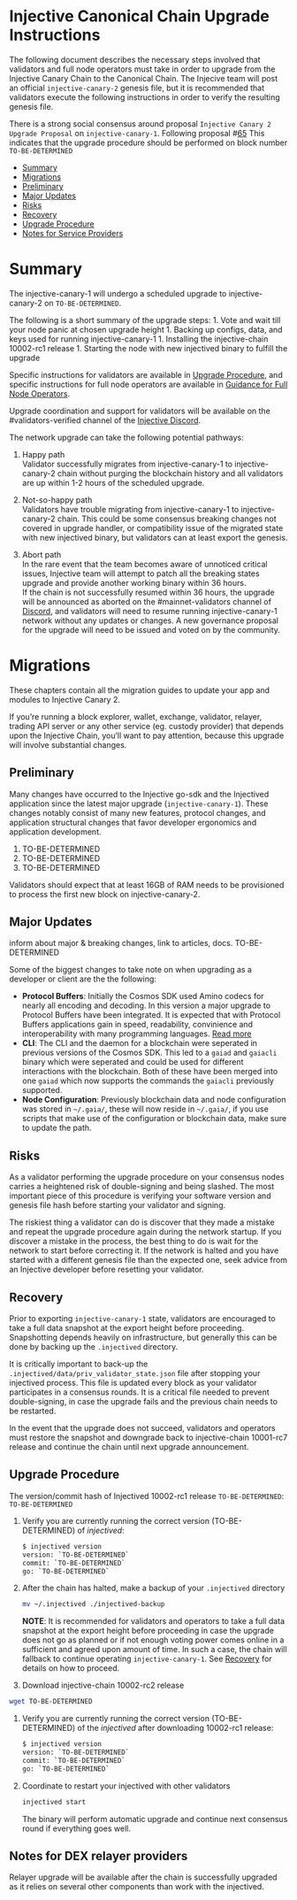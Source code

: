 # Injective Canonical Chain Upgrade Instructions

The following document describes the necessary steps involved that validators and full node operators
must take in order to upgrade from the Injective Canary Chain to the Canonical Chain. The Injecive team
will post an official `injective-canary-2` genesis file, but it is recommended that validators
execute the following instructions in order to verify the resulting genesis file.

There is a strong social consensus around proposal `Injective Canary 2 Upgrade Proposal`
on `injective-canary-1`. Following proposal #[65](https://hub.injective.network/proposals/6)
This indicates that the upgrade procedure should be performed on block number `TO-BE-DETERMINED`

  - [Summary](#summary)
  - [Migrations](#migrations)
  - [Preliminary](#preliminary)
  - [Major Updates](#major-updates)
  - [Risks](#risks)
  - [Recovery](#recovery)
  - [Upgrade Procedure](#upgrade-procedure)
  - [Notes for Service Providers](#notes-for-DEX-relayer-providers)

# Summary

The injective-canary-1 will undergo a scheduled upgrade to injective-canary-2 on `TO-BE-DETERMINED`.

The following is a short summary of the upgrade steps:
    1. Vote and wait till your node panic at chosen upgrade height
    1. Backing up configs, data, and keys used for running injective-canary-1
    1. Installing the injective-chain 10002-rc1 release
    1. Starting the node with new injectived binary to fulfill the upgrade

Specific instructions for validators are available in [Upgrade Procedure](#upgrade-procedure),
and specific instructions for full node operators are available in [Guidance for Full Node Operators](#guidance-for-full-node-operators).

Upgrade coordination and support for validators will be available on the #validators-verified channel of the [Injective Discord](TO-BE-DETERMINED).

The network upgrade can take the following potential pathways:
1. Happy path  
Validator successfully migrates from injective-canary-1 to injective-canary-2 chain without purging the blockchain history and all validators are up within 1-2 hours of the scheduled upgrade.

1. Not-so-happy path  
Validators have trouble migrating from injective-canary-1 to injective-canary-2 chain. This could be some consensus breaking changes not covered in upgrade handler, or compatibility issue of the migrated state with new injectived binary, but validators can at least export the genesis.

1. Abort path  
In the rare event that the team becomes aware of unnoticed critical issues, Injective team will attempt to patch all the breaking states upgrade and provide another working binary within 36 hours.  
If the chain is not successfully resumed within 36 hours, the upgrade will be announced as aborted on the #mainnet-validators channel of [Discord](TO-BE-DETERMINED), and validators will need to resume running injective-canary-1 network without any updates or changes. A new governance proposal for the upgrade will need to be issued and voted on by the community.

# Migrations

These chapters contain all the migration guides to update your app and modules to Injective Canary 2.

If you’re running a block explorer, wallet, exchange, validator, relayer, trading API server or any other service (eg. custody provider) that depends upon the Injective Chain, you’ll want to pay attention, because this upgrade will involve substantial changes.

## Preliminary

Many changes have occurred to the Injective go-sdk and the Injectived application since the latest
major upgrade (`injective-canary-1`). These changes notably consist of many new features,
protocol changes, and application structural changes that favor developer ergonomics
and application development.

1. TO-BE-DETERMINED
2. TO-BE-DETERMINED
3. TO-BE-DETERMINED

Validators should expect that at least 16GB of RAM needs to be provisioned to process the first new block on injective-canary-2.

## Major Updates

inform about major & breaking changes, link to articles, docs. TO-BE-DETERMINED

Some of the biggest changes to take note on when upgrading as a developer or client are the the following:

- **Protocol Buffers**: Initially the Cosmos SDK used Amino codecs for nearly all encoding and decoding.
In this version a major upgrade to Protocol Buffers have been integrated. It is expected that with Protocol Buffers
applications gain in speed, readability, convinience and interoperability with many programming languages.
[Read more](https://github.com/cosmos/cosmos-sdk/blob/master/docs/migrations/app_and_modules.md#protocol-buffers)
- **CLI**: The CLI and the daemon for a blockchain were seperated in previous versions of the Cosmos SDK. This
led to a `gaiad` and `gaiacli` binary which were seperated and could be used for different interactions with the
blockchain. Both of these have been merged into one `gaiad` which now supports the commands the `gaiacli` previously
supported.
- **Node Configuration**: Previously blockchain data and node configuration was stored in `~/.gaia/`, these will
now reside in `~/.gaia/`, if you use scripts that make use of the configuration or blockchain data, make sure to update the path.

## Risks

As a validator performing the upgrade procedure on your consensus nodes carries a heightened risk of
double-signing and being slashed. The most important piece of this procedure is verifying your
software version and genesis file hash before starting your validator and signing.

The riskiest thing a validator can do is discover that they made a mistake and repeat the upgrade
procedure again during the network startup. If you discover a mistake in the process, the best thing
to do is wait for the network to start before correcting it. If the network is halted and you have
started with a different genesis file than the expected one, seek advice from an Injective developer
before resetting your validator.

## Recovery

Prior to exporting `injective-canary-1` state, validators are encouraged to take a full data snapshot at the
export height before proceeding. Snapshotting depends heavily on infrastructure, but generally this
can be done by backing up the `.injectived` directory.

It is critically important to back-up the `.injectived/data/priv_validator_state.json` file after stopping your injectived process. This file is updated every block as your validator participates in a consensus rounds. It is a critical file needed to prevent double-signing, in case the upgrade fails and the previous chain needs to be restarted.

In the event that the upgrade does not succeed, validators and operators must restore the snapshot and downgrade back to
injective-chain 10001-rc7 release and continue the chain until next upgrade announcement.

## Upgrade Procedure

The version/commit hash of Injectived 10002-rc1 release `TO-BE-DETERMINED`: `TO-BE-DETERMINED`

1. Verify you are currently running the correct version (TO-BE-DETERMINED) of _injectived_:
   ```bash
   $ injectived version
   version: `TO-BE-DETERMINED`
   commit: `TO-BE-DETERMINED`
   go: `TO-BE-DETERMINED`
   ```

1. After the chain has halted, make a backup of your `.injectived` directory
    ```bash
    mv ~/.injectived ./injectived-backup
    ```

    **NOTE**: It is recommended for validators and operators to take a full data snapshot at the export
   height before proceeding in case the upgrade does not go as planned or if not enough voting power
   comes online in a sufficient and agreed upon amount of time. In such a case, the chain will fallback
   to continue operating `injective-canary-1`. See [Recovery](#recovery) for details on how to proceed.

1. Download injective-chain 10002-rc2 release
  ```bash
  wget TO-BE-DETERMINED
  ```

1. Verify you are currently running the correct version (TO-BE-DETERMINED) of the _injectived_ after downloading 10002-rc1 release:
   ```bash
   $ injectived version
   version: `TO-BE-DETERMINED`
   commit: `TO-BE-DETERMINED`
   go: `TO-BE-DETERMINED`
   ```

1. Coordinate to restart your injectived with other validators
   ```bash
   injectived start
   ```
   The binary will perform automatic upgrade and continue next consensus round if everything goes well.

## Notes for DEX relayer providers
Relayer upgrade will be available after the chain is successfully upgraded as it relies on several other components than work with the injectived.
